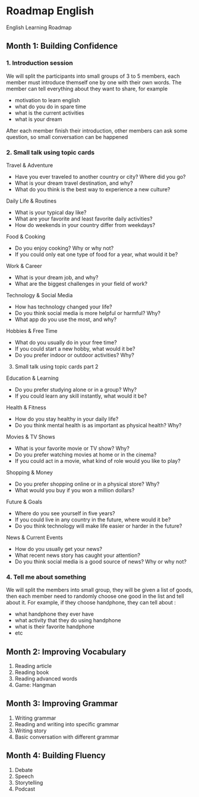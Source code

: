 # Roadmap English

English Learning Roadmap

## Month 1: Building Confidence

### 1. Introduction session

We will split the participants into small groups of 3 to 5 members, each member must introduce themself one by one with their own words. 
The member can tell everything about they want to share, for example 
- motivation to learn english
- what do you do in spare time
- what is the current activities
- what is your dream

After each member finish their introduction, other members can ask some question, so small conversation can be happened
  
### 2. Small talk using topic cards

Travel & Adventure
- Have you ever traveled to another country or city? Where did you go?
- What is your dream travel destination, and why?
- What do you think is the best way to experience a new culture?

Daily Life & Routines
- What is your typical day like?
- What are your favorite and least favorite daily activities?
- How do weekends in your country differ from weekdays?

Food & Cooking
- Do you enjoy cooking? Why or why not?
- If you could only eat one type of food for a year, what would it be?

Work & Career
- What is your dream job, and why?
- What are the biggest challenges in your field of work?

Technology & Social Media
- How has technology changed your life?
- Do you think social media is more helpful or harmful? Why?
- What app do you use the most, and why?

Hobbies & Free Time
- What do you usually do in your free time?
- If you could start a new hobby, what would it be?
- Do you prefer indoor or outdoor activities? Why?

3. Small talk using topic cards part 2

Education & Learning
- Do you prefer studying alone or in a group? Why?
- If you could learn any skill instantly, what would it be?

Health & Fitness
- How do you stay healthy in your daily life?
- Do you think mental health is as important as physical health? Why?

Movies & TV Shows
- What is your favorite movie or TV show? Why?
- Do you prefer watching movies at home or in the cinema?
- If you could act in a movie, what kind of role would you like to play?

Shopping & Money
- Do you prefer shopping online or in a physical store? Why?
- What would you buy if you won a million dollars?

Future & Goals
- Where do you see yourself in five years?
- If you could live in any country in the future, where would it be?
- Do you think technology will make life easier or harder in the future?

News & Current Events
- How do you usually get your news?
- What recent news story has caught your attention?
- Do you think social media is a good source of news? Why or why not?

### 4. Tell me about something

We will split the members into small group, they will be given a list of goods, then each member need to randomly choose one good in the list and tell about it.
For example, if they choose handphone, they can tell about : 
- what handphone they ever have
- what activity that they do using handphone
- what is their favorite handphone
- etc

## Month 2: Improving Vocabulary

1. Reading article
2. Reading book
3. Reading advanced words
4. Game: Hangman

## Month 3: Improving Grammar

1. Writing grammar
2. Reading and writing into specific grammar
3. Writing story
4. Basic conversation with different grammar

## Month 4: Building Fluency

1. Debate
2. Speech
3. Storytelling
4. Podcast
